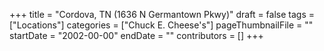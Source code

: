 +++
title = "Cordova, TN (1636 N Germantown Pkwy)"
draft = false
tags = ["Locations"]
categories = ["Chuck E. Cheese's"]
pageThumbnailFile = ""
startDate = "2002-00-00"
endDate = ""
contributors = []
+++

